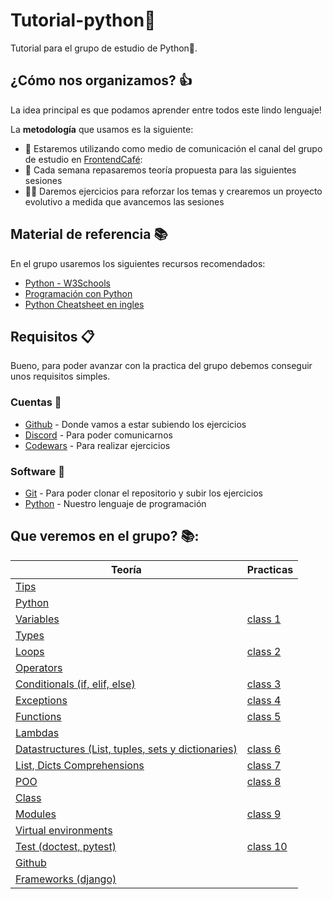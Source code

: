 # Tutorial-python🐍

Tutorial para el grupo de estudio de Python🐍.

## ¿Cómo nos organizamos? 👍

La idea principal es que podamos aprender entre todos este lindo lenguaje!

La **metodología** que usamos es la siguiente:

- 📢 Estaremos utilizando como medio de comunicación el canal del grupo de estudio en [FrontendCafé](https://discord.gg/frontendcafe):
- 💪 Cada semana repasaremos teoría propuesta para las siguientes sesiones
- 🏃‍♂️ Daremos ejercicios para reforzar los temas y crearemos un proyecto evolutivo a medida que avancemos las sesiones

## Material de referencia 📚

En el grupo usaremos los siguientes recursos recomendados:

- [Python - W3Schools](https://www.w3schools.com/python/default.asp)
- [Programación con Python](https://aprendeconalf.es/docencia/python/manual/)
- [Python Cheatsheet en ingles](https://www.pythoncheatsheet.org/)

## Requisitos 📋

Bueno, para poder avanzar con la practica del grupo debemos conseguir unos requisitos
simples.

### Cuentas 📝

- [Github](https://github.com/) - Donde vamos a estar subiendo los ejercicios
- [Discord](https://discord.gg/) - Para poder comunicarnos
- [Codewars](https://www.codewars.com) - Para realizar ejercicios

### Software 🧰

- [Git](https://git-scm.com/) - Para poder clonar el repositorio y subir los ejercicios
- [Python](https://github.com/joshuaabel1/FEC_PSG/blob/main/teoria/instalacion.md) - Nuestro lenguaje de programación

## Que veremos en el grupo? 📚:

| Teoría                                               | Practicas  |
| ---------------------------------------------------- | ---------- |
| [Tips]                                               |            |
| [Python]                                             |            |
| [Variables]                                          | [class 1]  |
| [Types]                                              |            |
| [Loops]                                              | [class 2]  |
| [Operators]                                          |            |
| [Conditionals (if, elif, else)]                      | [class 3]  |
| [Exceptions]                                         | [class 4]  |
| [Functions]                                          | [class 5]  |
| [Lambdas]                                            |            |
| [Datastructures (List, tuples, sets y dictionaries)] | [class 6]  |
| [List, Dicts Comprehensions ]                        | [class 7]  |
| [POO]                                                | [class 8]  |
| [Class]                                              |            |
| [Modules]                                            | [class 9]  |
| [Virtual environments]                               |            |
| [Test (doctest, pytest)]                             | [class 10] |
| [Github]                                             |            |
| [Frameworks (django) ]                               |            |

[python]: ./theory/python.md
[tips]: ./theory/tips.md
[variables]: ./theory/variables.md
[types]: ./theory/types.md
[operators]: ./theory/operators.md
[loops]: ./theory/loops.md
[conditionals (if, elif, else)]: ./theory/conditionals.md
[exceptions]: ./theory/exceptions.md
[functions]: ./theory/functions.md
[datastructures (list, tuples, sets y dictionaries)]: ./theory/datastructures.md
[lambdas]: ./theory/lambdas.md
[list, dicts comprehensions]: ./theory/comprehensions.md
[poo]: ./theory/poo.md
[class]: ./theory/class.md
[modules]: ./theory/modules.md
[test (doctest, pytest)]: ./theory/test.md
[virtual environments]: ./theory/enviroments.md
[github]: ./theory/github.md
[frameworks (django)]: ./theory/frameworks.md
[class 1]: ./practices/class_1.py
[class 2]: ./practices/class_2.py
[class 3]: ./practices/class_3.py
[class 4]: ./practices/class_4.py
[class 5]: ./practices/class_5.py
[class 6]: ./practices/class_6.py
[class 7]: ./practices/class_7.py
[class 8]: ./practices/class_8.py
[class 9]: ./practices/class_9.py
[class 10]: ./practices/test_class_10.py
